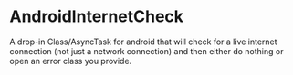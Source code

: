 # AndroidInternetCheck
A drop-in Class/AsyncTask for android that will check for a live internet connection (not just a network connection) and then either do nothing or open an error class you provide.
